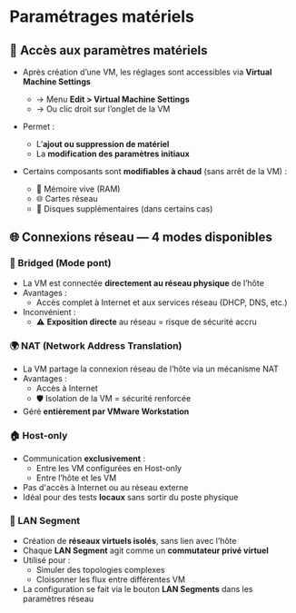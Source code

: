 # Paramétrages matériels

## **🔧 Accès aux paramètres matériels**

- Après création d’une VM, les réglages sont accessibles via **Virtual Machine Settings**
  - → Menu **Edit > Virtual Machine Settings**
  - → Ou clic droit sur l’onglet de la VM

- Permet :
  - L’**ajout ou suppression de matériel**
  - La **modification des paramètres initiaux**
- Certains composants sont **modifiables à chaud** (sans arrêt de la VM) :
  - 🧠 Mémoire vive (RAM)
  - 🌐 Cartes réseau
  - 💾 Disques supplémentaires (dans certains cas)



## **🌐 Connexions réseau — 4 modes disponibles**

### **🔗 Bridged (Mode pont)**

- La VM est connectée **directement au réseau physique** de l’hôte
- Avantages :
  - Accès complet à Internet et aux services réseau (DHCP, DNS, etc.)
- Inconvénient :
  - ⚠️ **Exposition directe** au réseau = risque de sécurité accru



### **🌍 NAT (Network Address Translation)**

- La VM partage la connexion réseau de l’hôte via un mécanisme NAT
- Avantages :
  - Accès à Internet
  - 🛡️ Isolation de la VM = sécurité renforcée
- Géré **entièrement par VMware Workstation**



### **🏠 Host-only**

- Communication **exclusivement** :
  - Entre les VM configurées en Host-only
  - Entre l’hôte et les VM
- Pas d'accès à Internet ou au réseau externe
- Idéal pour des tests **locaux** sans sortir du poste physique



### **🧱 LAN Segment**

- Création de **réseaux virtuels isolés**, sans lien avec l’hôte
- Chaque **LAN Segment** agit comme un **commutateur privé virtuel**
- Utilisé pour :
  - Simuler des topologies complexes
  - Cloisonner les flux entre différentes VM
- La configuration se fait via le bouton **LAN Segments** dans les paramètres réseau


